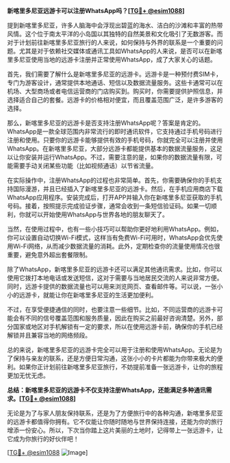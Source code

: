 **新喀里多尼亚远游卡可以注册WhatsApp吗？[[TG💪+ @esim1088](https://t.me/s/esim1088)]**

提到新喀里多尼亚，许多人脑海中会浮现出碧蓝的海水、洁白的沙滩和丰富的热带风情。这个位于南太平洋的小岛国以其独特的自然美景和文化吸引了无数游客。而对于计划前往新喀里多尼亚旅行的人来说，如何保持与外界的联系是一个重要的问题。尤其是对于依赖社交媒体或通讯工具如WhatsApp的人来说，是否可以在新喀里多尼亚使用当地的远游卡注册并正常使用WhatsApp，成了大家关心的话题。

首先，我们需要了解什么是新喀里多尼亚的远游卡。远游卡是一种预付费SIM卡，专门为游客设计，通常提供本地通话、短信以及数据流量服务。这些卡通常可以在机场、大型商场或者电信运营商的门店购买到。购买时，你需要提供护照信息，并选择适合自己的套餐。远游卡的价格相对便宜，而且覆盖范围广泛，是许多游客的选择。

那么，新喀里多尼亚的远游卡是否支持注册WhatsApp呢？答案是肯定的。WhatsApp是一款全球范围内非常流行的即时通讯软件，它支持通过手机号码进行注册和使用。只要你的远游卡能够提供有效的手机号码，你就完全可以注册并使用WhatsApp。在新喀里多尼亚，大部分远游卡都能提供基本的数据流量服务，这足以让你安装并运行WhatsApp。不过，需要注意的是，如果你的数据流量有限，可能需要手动关闭某些功能（比如视频通话）以节省流量。

在实际操作中，注册WhatsApp的过程也非常简单。首先，你需要确保你的手机支持国际漫游，并且已经插入了新喀里多尼亚的远游卡。然后，在手机应用商店下载WhatsApp应用程序。安装完成后，打开APP并输入你在新喀里多尼亚获取的手机号码。接着，按照提示完成验证步骤，通常会收到一条短信验证码。如果一切顺利，你就可以开始使用WhatsApp与世界各地的朋友聊天了。

当然，在使用过程中，也有一些小技巧可以帮助你更好地利用WhatsApp。例如，你可以设置自动切换Wi-Fi模式，这样当有免费Wi-Fi可用时，WhatsApp会优先使用Wi-Fi网络，从而减少数据流量的消耗。此外，定期检查你的流量使用情况也很重要，避免意外超出套餐限制。

除了WhatsApp，新喀里多尼亚的远游卡还可以满足其他通讯需求。比如，你可以使用它拨打本地电话或发送短信，这对于需要与当地居民交流的人来说非常方便。同时，远游卡提供的数据流量也可以用来浏览网页、查看邮件等。可以说，一张小小的远游卡，就能让你在新喀里多尼亚的生活更加便利。

不过，在享受便捷通信的同时，也要注意一些细节。比如，不同运营商的远游卡可能会有不同的信号覆盖范围和服务质量，因此在购买之前最好咨询清楚。另外，部分国家或地区对手机解锁有一定的要求，所以在使用远游卡前，确保你的手机已经解锁并且兼容当地的网络频段。

总的来说，新喀里多尼亚的远游卡完全可以用于注册和使用WhatsApp。无论是为了保持与亲友的联系，还是方便日常沟通，这张小小的卡片都能为你带来极大的便利。如果你正计划前往新喀里多尼亚旅行，不妨提前准备一张远游卡，让你的旅程更加无忧无虑。

**总结：新喀里多尼亚的远游卡不仅支持注册WhatsApp，还能满足多种通讯需求。[[TG💪+ @esim1088](https://t.me/s/esim1088)]**

无论是为了与家人朋友保持联系，还是为了方便旅行中的各种沟通，新喀里多尼亚的远游卡都值得你拥有。它不仅能让你随时随地与世界保持连接，还能为你的旅行增添一份安心。所以，下次当你踏上这片美丽的土地时，记得带上一张远游卡，让它成为你旅行的好伙伴吧！

[[TG💪+ @esim1088](https://t.me/s/esim1088) ![Image](https://i.postimg.cc/4NQfJmqS/Snipaste-2025-05-13-00-14-12.png)]